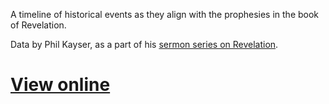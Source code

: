 A timeline of historical events as they align with the prophesies in the book of Revelation.

Data by Phil Kayser, as a part of his [sermon series on Revelation](http://www.dominioncovenantchurch.com/sermons/?series=36).

# [View online](http://revtimeline.com/)
